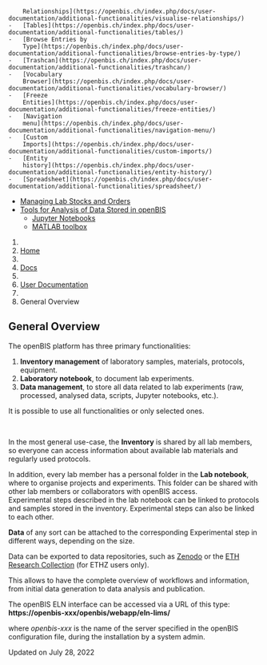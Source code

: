         Relationships](https://openbis.ch/index.php/docs/user-documentation/additional-functionalities/visualise-relationships/)
    -   [Tables](https://openbis.ch/index.php/docs/user-documentation/additional-functionalities/tables/)
    -   [Browse Entries by
        Type](https://openbis.ch/index.php/docs/user-documentation/additional-functionalities/browse-entries-by-type/)
    -   [Trashcan](https://openbis.ch/index.php/docs/user-documentation/additional-functionalities/trashcan/)
    -   [Vocabulary
        Browser](https://openbis.ch/index.php/docs/user-documentation/additional-functionalities/vocabulary-browser/)
    -   [Freeze
        Entities](https://openbis.ch/index.php/docs/user-documentation/additional-functionalities/freeze-entities/)
    -   [Navigation
        menu](https://openbis.ch/index.php/docs/user-documentation/additional-functionalities/navigation-menu/)
    -   [Custom
        Imports](https://openbis.ch/index.php/docs/user-documentation/additional-functionalities/custom-imports/)
    -   [Entity
        history](https://openbis.ch/index.php/docs/user-documentation/additional-functionalities/entity-history/)
    -   [Spreadsheet](https://openbis.ch/index.php/docs/user-documentation/additional-functionalities/spreadsheet/)
-   [Managing Lab Stocks and
    Orders](https://openbis.ch/index.php/docs/user-documentation/managing-lab-stocks-and-orders-2/)
-   [Tools for Analysis of Data Stored in
    openBIS](https://openbis.ch/index.php/docs/user-documentation/tools-for-analysis-of-data-stored-in-openbis/)
    -   [Jupyter
        Notebooks](https://openbis.ch/index.php/docs/user-documentation/tools-for-analysis-of-data-stored-in-openbis/jupyter-notebooks/)
    -   [MATLAB
        toolbox](https://openbis.ch/index.php/docs/user-documentation/tools-for-analysis-of-data-stored-in-openbis/matlab-toolbox/)

1.  
2.  [Home](https://openbis.ch/)
3.  
4.  [Docs](https://openbis.ch/?page_id=36)
5.  
6.  [User
    Documentation](https://openbis.ch/index.php/docs/user-documentation/)
7.  
8.  General Overview

## General Overview

[](# "Print this article")

  
The openBIS platform has three primary functionalities:  
  

1.  **Inventory management** of laboratory samples, materials,
    protocols, equipment.
2.  **Laboratory notebook**, to document lab experiments.
3.  **Data management**, to store all data related to lab experiments
    (raw, processed, analysed data, scripts, Jupyter notebooks, etc.).

  
It is possible to use all functionalities or only selected ones.

 

In the most general use-case, the **Inventory** is shared by all lab
members, so everyone can access information about available lab
materials and regularly used protocols. 

In addition, every lab member has a personal folder in the **Lab
notebook**, where to organise projects and experiments. This folder can
be shared with other lab members or collaborators with openBIS access.  
Experimental steps described in the lab notebook can be linked to
protocols and samples stored in the inventory. Experimental steps can
also be linked to each other.

**Data** of any sort can be attached to the corresponding Experimental
step in different ways, depending on the size.

Data can be exported to data repositories, such as
[Zenodo](https://zenodo.org/) or the [ETH Research
Collection](https://www.research-collection.ethz.ch/) (for ETHZ users
only).  
  

This allows to have the complete overview of workflows and information,
from initial data generation to data analysis and publication.  
  

The openBIS ELN interface can be accessed via a URL of this type:
**https://openbis-xxx/openbis/webapp/eln-lims/**  
  

where *openbis-xxx* is the name of the server specified in the openBIS
configuration file, during the installation by a system admin.

Updated on July 28, 2022
